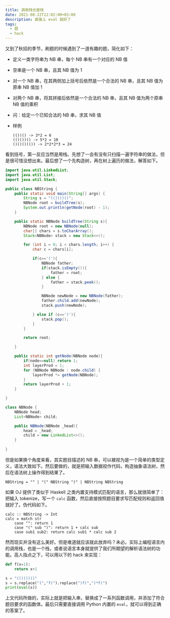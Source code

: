 ```yaml
---
title: 调用栈也是栈
date: 2021-08-22T22:02:00+03:00
description: 直接上 eval 就好了
tags:
  - 题
  - hack
---
```


又到了秋招的季节，刷题的时候遇到了一道有趣的题，简化如下：

* 定义一类字符串为 NB 串，每个 NB 串有一个对应的 NB 值
* 空串是一个 NB 串，且其 NB 值为 1
* 对一个 NB 串，在其两侧加上括号后依然是一个合法的 NB 串，且其 NB 值为原串 NB 值加 1
* 对两个 NB 串，将其拼接后依然是一个合法的 NB 串，且其 NB 值为两个原串 NB 值的乘积

* 问：给定一个已知合法的 NB 串，求其 NB 值

* 样例

  ```
  (())() -> 3*2 = 6
  (()())() -> 5*2 = 10
  ()()()(()) -> 2*2*2*3 = 24
  ```



看到括号，第一反应当然是用栈。先想了一会有没有只扫描一遍字符串的做法，但是很可惜没想出来。最后想了一个先构造树，再在树上遍历的做法，解答如下。

```java
import java.util.LinkedList;
import java.util.List;
import java.util.Stack;

public class NBString {
    public static void main(String[] args) {
        String s = "(()())()";
        NBNode root = buildTree(s);
        System.out.println(getNode(root) - 1);
    }

    public static NBNode buildTree(String s){
        NBNode root = new NBNode(null);
        char[] chars = s.toCharArray();
        Stack<NBNode> stack = new Stack<>();

        for (int i = 0; i < chars.length; i++) {
            char c = chars[i];

            if(c=='('){
                NBNode father;
                if(stack.isEmpty()){
                    father = root;
                } else {
                    father = stack.peek();
                }

                NBNode newNode = new NBNode(father);
                father.child.add(newNode);
                stack.push(newNode);

            } else if (c==')'){
                stack.pop();
            }
        }

        return root;

    }

    public static int getNode(NBNode node){
        if(node==null) return 1;
        int layerProd = 1;
        for (NBNode NBNode : node.child) {
            layerProd *= getNode(NBNode);
        }
        return layerProd + 1;
    }

}

class NBNode {
    NBNode head;
    List<NBNode> child;

    public NBNode(NBNode _head){
        head = _head;
        child = new LinkedList<>();
    }
    
}
```

但是如果换个角度来看，其实题目描述的 NB 串，可以被视为是一个简单的类型定义，语法大致如下。然后要做的，就是把输入数据视作代码，构造抽象语法树，然后在语法树上操作得到结果了。

```
NBString = "" | "(" NBString ")" | NBString NBString
```

如果 OJ 提供了类似于 Haskell 之类内置支持模式匹配的语言，那么就很简单了：把输入 tokenize，写一个 `calc` 函数，然后直接按照题目要求写匹配规则和返回值就好了。伪代码如下。

```
calc :: NBString -> Int
calc = match str
	case "": return 1
	case "(" sub ")": return 1 + calc sub
	case sub1 sub2: return calc sub1 * calc sub 2
```

然而现实并没有这么美好。但是难道就应该就此放弃吗？未必。实际上编程语言内的调用栈，也是一个栈，或者说语言本身就提供了我们所期望的解析语法树的功能。高人指点之下，可以用以下的 hack 来实现：

```python
def f(x=1):
    return x+1

s = "(()())()"
s = s.replace("(","f(").replace(")f(",")*f(")
print(eval(s))
```

上文代码所做的，实际上就是把输入串，替换成了一系列函数调用，并添加了符合题目要求的函数体。最后只需要直接调用 Python 内置的 `eval`，就可以得到正确的答案了。
